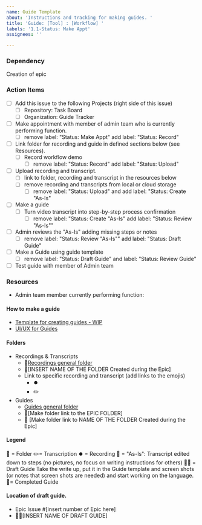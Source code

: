 ```yaml
---
name: Guide Template
about: 'Instructions and tracking for making guides. '
title: 'Guide: [Tool] : [Workflow] '
labels: '1.1-Status: Make Appt'
assignees: ''

---
```


### Dependency
Creation of epic

### Action Items
- [ ] Add this issue to the following Projects (right side of this issue)
   - [ ] Repository: Task Board
   - [ ] Organization: Guide Tracker
- [ ] Make appointment with member of admin team who is currently performing function.
   - [ ] remove label: "Status: Make Appt" add label: "Status: Record"
- [ ] Link folder for recording and guide in defined sections below (see Resources).
   - [ ] Record workflow demo 
     - [ ] remove label: "Status: Record" add label: "Status: Upload"
- [ ] Upload recording and transcript.
   - [ ] link to folder, recording and transcript in the resources below
   - [ ] remove recording and transcripts from local or cloud storage
      - [ ] remove label: "Status: Upload" and add label: "Status: Create "As-Is"
- [ ] Make a guide
   - [ ] Turn video transcript into step-by-step process confirmation
     - [ ] remove label: "Status: Create "As-Is" add label: "Status: Review "As-Is""
- [ ] Admin reviews the "As-Is" adding missing steps or notes
   - [ ] remove label: "Status: Review "As-Is"" add label: "Status: Draft Guide"
- [ ] Make a Guide using guide template
   - [ ] remove label: "Status: Draft Guide" and label: "Status: Review Guide"
- [ ] Test guide with member of Admin team

### Resources
- Admin team member currently performing function:

#### How to make a guide
- [Template for creating guides - WIP](https://docs.google.com/document/d/1-8gmeC-wnfM8C8fVvmTP1BLA2WfNjKH_XJrHB1OAV6Q/edit)
 - [UI/UX for Guides](https://github.com/hackforla/UI-UX/issues/55#issue-859205411)

#### Folders
- Recordings & Transcripts
   - 📁[Recordings general folder](https://drive.google.com/drive/folders/1dmX5df5TXm8F209O4-_BRmuW0NIcT-Ss)
   - 📁[INSERT NAME OF THE FOLDER Created during the Epic]
   - Link to specific recording and transcript (add links to the emojis)
      - ⏺️
      - ✏️
- Guides
  - [Guides general folder](https://drive.google.com/drive/folders/13aT7T3HblNidcwm2CMy7LQg-mAULL3Q7)
   - 📁[Make folder link to the EPIC FOLDER]
   - 📁 [Make folder link to  NAME OF THE FOLDER Created during the Epic]

#### Legend
📁 = Folder
✏️= Transcription
⏺️ = Recording
📝 = "As-Is":  Transcript edited down to steps (no pictures, no focus on writing instructions for others)
👷‍♀️ = Draft Guide Take the write up, put it in the Guide template and screen shots (or notes that screen shots are needed) and start working on the language.
🎉= Completed Guide

#### Location of draft guide.
- Epic Issue #[insert number of Epic here]
- 👷‍♀️[INSERT NAME OF DRAFT GUIDE]
